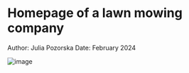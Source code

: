 # Homepage of a lawn mowing company

Author: Julia Pozorska
Date: February 2024


![image](https://github.com/julnac/lawn-mowing-page/assets/112817385/ee59794e-91c0-4c19-98c2-de8cf0225408)

